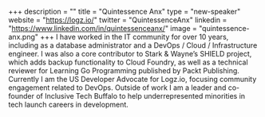 +++
description = ""
title = "Quintessence Anx"
type = "new-speaker"
website = "https://logz.io/"
twitter = "QuintessenceAnx"
linkedin = "https://www.linkedin.com/in/quintessenceanx/"
image = "quintessence-anx.png"
+++
I have worked in the IT community for over 10 years, including as a database administrator and a DevOps / Cloud / Infrastructure engineer. I was also a core contributor to Stark & Wayne’s SHIELD project, which adds backup functionality to Cloud Foundry, as well as a technical reviewer for Learning Go Programming published by Packt Publishing. Currently I am the US Developer Advocate for Logz.io, focusing community engagement related to DevOps. Outside of work I am a leader and co-founder of Inclusive Tech Buffalo to help underrepresented minorities in tech launch careers in development.